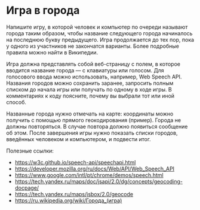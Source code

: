 # Игра в города

Напишите игру, в которой человек и компьютер по очереди называют города таким образом, чтобы название следующего города начиналось на последнюю букву предыдущего. Игра продолжается до тех пор, пока у одного из участников не закончатся варианты. Более подробные правила можно найти в Википедии.

Игра должна представлять собой веб-страницу с полем, в которое вводится название города — с клавиатуры или голосом. Для голосового ввода можно использовать, например, Web Speech API. Названия городов можно сохранить заранее, запросить полным списком до начала игры или получать по одному в ходе игры. В комментариях к коду поясните, почему вы выбрали тот или иной способ.

Названные города нужно отмечать на карте: координаты можно получить с помощью прямого геокодирования (пример). Города не должны повторяться. В случае повтора должно появиться сообщение об этом. После завершения игры нужно показать списки городов, введённых человеком и компьютером, и подвести итог.

Полезные ссылки:
- https://w3c.github.io/speech-api/speechapi.html
- https://developer.mozilla.org/ru/docs/Web/API/Web_Speech_API
- https://www.google.com/intl/pt/chrome/demos/speech.html
- https://tech.yandex.ru/maps/doc/jsapi/2.0/dg/concepts/geocoding-docpage/
- https://tech.yandex.ru/maps/jsbox/2.0/geocode
- https://ru.wikipedia.org/wiki/Города_(игра)
